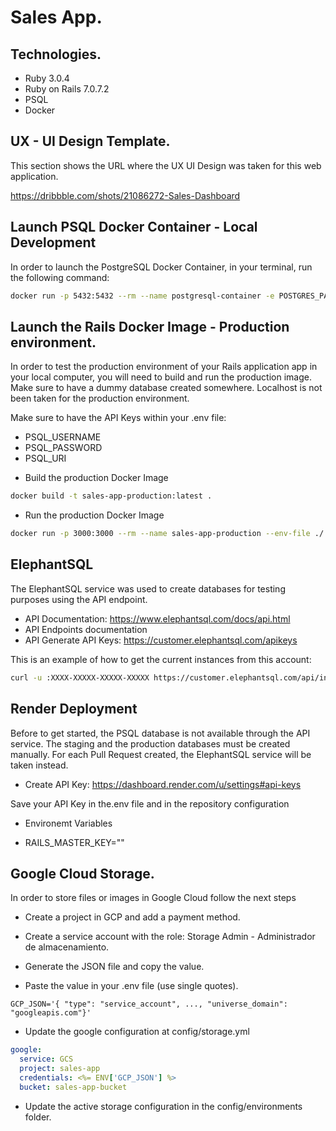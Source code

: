 # Sales App.

## Technologies.

- Ruby 3.0.4
- Ruby on Rails 7.0.7.2
- PSQL
- Docker


## UX - UI Design Template.

This section shows the URL where the UX UI Design was taken for this web application.

https://dribbble.com/shots/21086272-Sales-Dashboard

## Launch PSQL Docker Container - Local Development

In order to launch the PostgreSQL Docker Container, in your terminal, run the following command:

```bash
docker run -p 5432:5432 --rm --name postgresql-container -e POSTGRES_PASSWORD=postgres -v pgdata:/var/lib/postgresql/data postgres
```

## Launch the Rails Docker Image - Production environment.

In order to test the production environment of your Rails application app in your local computer, you will need to build and run the production image.
Make sure to have a dummy database created somewhere. Localhost is not been taken for the production environment.

Make sure to have the API Keys within your .env file:

- PSQL_USERNAME
- PSQL_PASSWORD
- PSQL_URI

* Build the production Docker Image

```bash
docker build -t sales-app-production:latest .
```

* Run the production Docker Image

```bash
docker run -p 3000:3000 --rm --name sales-app-production --env-file ./.env sales-app-production:latest
```

## ElephantSQL

The ElephantSQL service was used to create databases for testing purposes using the API endpoint.

- API Documentation: https://www.elephantsql.com/docs/api.html
- API Endpoints documentation
- API Generate API Keys: https://customer.elephantsql.com/apikeys

This is an example of how to get the current instances from this account:

```bash
curl -u :XXXX-XXXXX-XXXXX-XXXXX https://customer.elephantsql.com/api/instances/
```

## Render Deployment

Before to get started, the PSQL database is not available through the API service. The staging and the production databases must be created manually.
For each Pull Request created, the ElephantSQL service will be taken instead.

* Create API Key: https://dashboard.render.com/u/settings#api-keys

Save your API Key in the.env file and in the repository configuration

* Environemt Variables

- RAILS_MASTER_KEY=""

## Google Cloud Storage.

In order to store files or images in Google Cloud follow the next steps

- Create a project in GCP and add a payment method.

- Create a service account with the role: Storage Admin - Administrador de almacenamiento.

- Generate the JSON file and copy the value.

- Paste the value in your .env file (use single quotes).

```
GCP_JSON='{ "type": "service_account", ..., "universe_domain": "googleapis.com"}'
```

- Update the google configuration at config/storage.yml

```yaml
google:
  service: GCS
  project: sales-app
  credentials: <%= ENV['GCP_JSON'] %>
  bucket: sales-app-bucket
```

- Update the active storage configuration in the config/environments folder.
